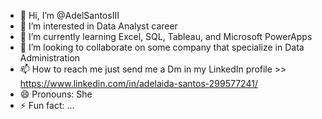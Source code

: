 - 👋 Hi, I’m @AdelSantosIII
- 👀 I’m interested in Data Analyst career
- 🌱 I’m currently learning Excel, SQL, Tableau, and Microsoft PowerApps
- 💞️ I’m looking to collaborate on some company that specialize in Data Administration
- 📫 How to reach me just send me a Dm in my LinkedIn profile >> https://www.linkedin.com/in/adelaida-santos-299577241/
- 😄 Pronouns: She
- ⚡ Fun fact: ...

<!---
AdelSantosIII/AdelSantosIII is a ✨ special ✨ repository because its `README.md` (this file) appears on your GitHub profile.
You can click the Preview link to take a look at your changes.
--->
